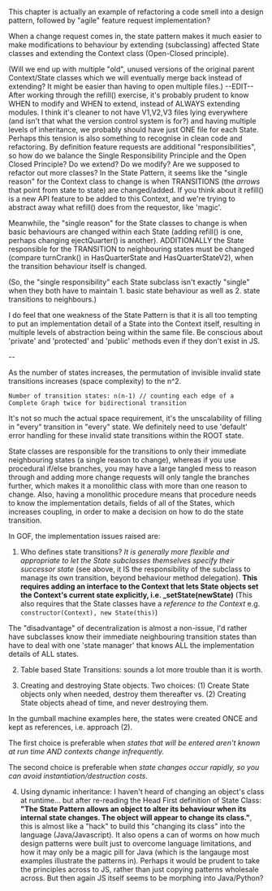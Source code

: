 This chapter is actually an example of refactoring a code smell into a design pattern, followed by
"agile" feature request implementation?

When a change request comes in, the state pattern makes it much easier to
make modifications to behaviour by extending (subclassing) affected State classes
and extending the Context class (Open-Closed principle).

(Will we end up with multiple "old", unused versions of the original parent Context/State classes which
we will eventually merge back instead of extending? It might be easier than having to open multiple files.)
--EDIT--
After working through the refill() exercise, it's probably prudent to know WHEN to modify and WHEN to extend,
instead of ALWAYS extending modules. I think it's cleaner to not have V1,V2,V3 files lying everywhere (and
isn't that what the version control system is for?) and having multiple levels of inheritance, 
we probably should have just ONE file for each State. Perhaps this tension is also something to recognise
in clean code and refactoring. By definition feature requests are additional "responsibilities", so how do we
balance the Single Responsibility Principle and the Open Closed Principle? Do we extend? Do we modify? Are we
supposed to refactor out more classes? In the State Pattern, it seems like the "single reason" for the Context class
to change is when TRANSITIONS (the _arrows_ that point from state to state) are changed/added. If you think about it
refill() is a new API feature to be added to this Context, and we're trying to abstract away what refill() does from
the requestor, like 'magic'.

Meanwhile, the "single reason" for the State classes to change is when basic behaviours are changed within each State (adding refill() is one, 
perhaps changing ejectQuarter() is another). 
ADDITIONALLY  the State responsible for the TRANSITION to neighbouring states must be changed (compare turnCrank() in HasQuarterState and HasQuarterStateV2),
when the transition behaviour itself is changed.

(So, the "single responsibility" each State subclass isn't exactly "single" when they both have to maintain 1. basic state behaviour as well as 
2. state transitions to neighbours.)

I do feel that one weakness of the State Pattern is that it is all too tempting to put an implementation detail of a State
into the Context itself, resulting in multiple levels of abstraction being within the same file. Be conscious about 'private'
and 'protected' and 'public' methods even if they don't exist in JS.


--

As the number of states increases, the permutation of invisible invalid state transitions increases (space complexity) to the
n^2.

```
Number of transition states: n(n-1) // counting each edge of a Complete Graph twice for bidirectional transition
```

It's not so much the actual space requirement, it's the unscalability of filling in "every" transition in "every" state.
We definitely need to use 'default' error handling for these invalid state transitions within the ROOT state.

State classes are responsible for the transitions to only their immediate neighbouring states (a single
reason to change), whereas if you use procedural if/else branches, 
you may have a large tangled mess to reason through and adding more change requests 
will only tangle the branches further, which makes it a monolithic class with more than one reason to change.
Also, having a monolithic procedure means that procedure needs to know the implementation details, fields of 
all of the States, which increases coupling, in order to make a decision on how to do the state transition.

In GOF, the implementation issues raised are:

1. Who defines state transitions? _It is generally more flexible and appropriate to let the State subclasses
themselves specify their successor state_ (see above, it IS the responsibility of the subclass to manage its own
transition, beyond behaviour method delegation). **This requires adding an interface to the Context that lets
State objects set the Context's current state explicitly, i.e. _setState(newState)** (This also requires that
the State classes have a _reference to the Context_ e.g. ```constructor(Context), new State(this)```) 

 The "disadvantage" of decentralization is almost a non-issue, I'd rather have subclasses know their immediate
 neighbouring transition states than have to deal with one 'state manager' that knows ALL the implementation details
 of ALL states.

2. Table based State Transitions: sounds a lot more trouble than it is worth.

3. Creating and destroying State objects. Two choices: 
 (1) Create State objects only when needed, destroy them thereafter vs.
 (2) Creating State objects ahead of time, and never destroying them.

 In the gumball machine examples here, the states were created ONCE and 
 kept as references, i.e. approach (2).

 The first choice is preferable when _states that will be entered aren't known at run time AND contexts
 change infrequently._

 The second choice is preferable when _state changes occur rapidly, so you can avoid instantiation/destruction costs._

4. Using dynamic inheritance: I haven't heard of changing an object's class at runtime... but after re-reading
the Head First definition of State Class: **"The State Pattern allows an object to alter its behaviour when its
internal state changes. The object will appear to change its class."**, this is almost like a "hack" to build
this "changing its class" into the language (Java/Javascript). It also opens a can of worms on how much design 
patterns were built just to overcome language limitations, and how it may only be a magic pill for Java (which is the
langauge most examples illustrate the patterns in). Perhaps it would be prudent to take the principles across to JS, 
rather than just copying patterns wholesale across. But then again JS itself seems to be morphing into Java/Python?
